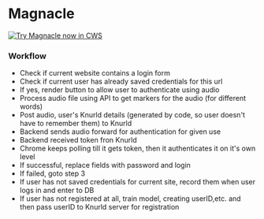# Magnacle

<a target="_blank" href="https://chrome.google.com/webstore/detail/magnacle/lgmpaiibpelecdbmifahalcdkjmdbpap?utm_source=chrome-ntp-icon">![Try Magnacle now in CWS](https://raw.github.com/GoogleChrome/chrome-app-samples/master/tryitnowbutton.png "Click here to install Magnacle from the Chrome Web Store")</a>

### Workflow

- Check if current website contains a login form
- Check if current user has already saved credentials for this url
- If yes, render button to allow user to authenticate using audio
- Process audio file using API to get markers for the audio (for different words)
- Post audio, user's Knurld details (generated by code, so user doesn't have to remember them) to Knurld
- Backend sends audio forward for authentication for given use
- Backend received token fron Knurld
- Chrome keeps polling till it gets token, then it authenticates it on it's own level
- If successful, replace fields with password and login
- If failed, goto step 3
- If user has not saved credentials for current site, record them when user logs in and enter to DB
- If user has not registered at all, train model, creating userID,etc. and then pass userID to Knurld server for registration
